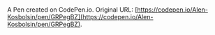 # 

A Pen created on CodePen.io. Original URL: [https://codepen.io/Alen-Kosbolsin/pen/GRPegBZ](https://codepen.io/Alen-Kosbolsin/pen/GRPegBZ).

